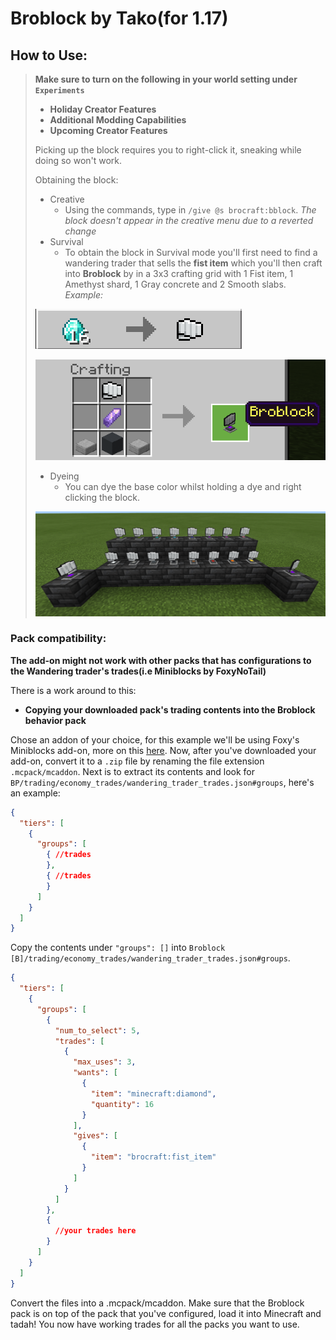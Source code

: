# **Broblock by Tako**(for 1.17)

## **How to Use:**

> **Make sure to turn on the following in your world setting under `Experiments`**
>  - **Holiday Creator Features**
>  - **Additional Modding Capabilities**
>  - **Upcoming Creator Features**
>
> Picking up the block requires you to right-click it, sneaking while doing so won't work.
>
> Obtaining the block:
> - Creative
>   - Using the commands, type in `/give @s brocraft:bblock`. *The block doesn't appear in the creative menu due to a reverted change*
> - Survival
>   - To obtain the block in Survival mode you'll first need to find a wandering trader that sells the **fist item** which you'll then craft into **Broblock** by in a 3x3 crafting grid with 1 Fist item, 1 Amethyst shard, 1 Gray concrete and 2 Smooth slabs. 
>   *Example:*
>   
> ![Wandering Trader](images/trading.png)
>
> ![Broblock Crafting Recipe](images/crecipe.png)
>  
> - Dyeing
>   - You can dye the base color whilst holding a dye and right clicking the block.
>
> ![Colors](images/colors.png)

### **Pack compatibility:**

**The add-on might not work with other packs that has configurations to the Wandering trader's trades(i.e Miniblocks by FoxyNoTail)**

There is a work around to this:

- **Copying your downloaded pack's trading contents into the Broblock behavior pack**

Chose an addon of your choice, for this example we'll be using Foxy's Miniblocks add-on, more on this [here](https://foxynotail.com/). Now, after you've downloaded your add-on, convert it to a `.zip` file by renaming the file extension `.mcpack/mcaddon`. Next is to extract its contents and look for `BP/trading/economy_trades/wandering_trader_trades.json#groups`, here's an example:

```json
{
  "tiers": [
    {
      "groups": [
        { //trades
        },
        { //trades
        }
      ]
    }
  ]
}
```

Copy the contents under `"groups": []` into `Broblock [B]/trading/economy_trades/wandering_trader_trades.json#groups`.

```json
{
  "tiers": [
    {
      "groups": [
        {
          "num_to_select": 5,
          "trades": [
            {
              "max_uses": 3,
              "wants": [
                {
                  "item": "minecraft:diamond",
                  "quantity": 16
                }
              ],
              "gives": [
                {
                  "item": "brocraft:fist_item"
                }
              ]
            }
          ]
        },
        {
          //your trades here
        }
      ]
    }
  ]
}
```

Convert the files into a .mcpack/mcaddon. Make sure that the Broblock pack is on top of the pack that you've configured, load it into Minecraft and tadah! You now have working trades for all the packs you want to use.
